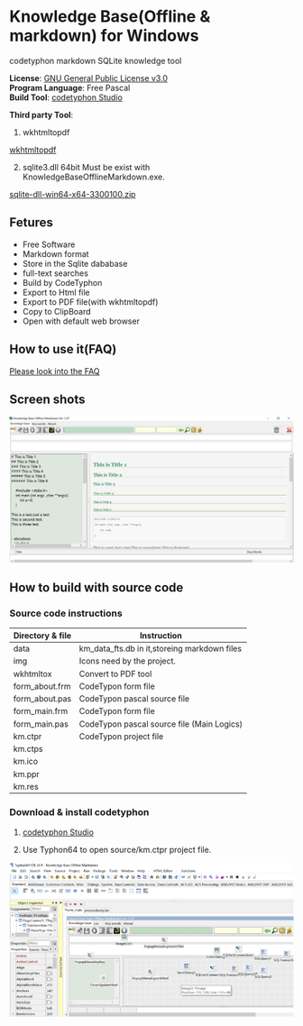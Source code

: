 
# Knowledge Base(Offline & markdown) for Windows

codetyphon markdown SQLite knowledge tool


**License**: [GNU General Public License v3.0](https://github.com/km-markdown/codetyphon_km/blob/master/LICENSE "GNU General Public License v3.0")  
**Program Language**: Free Pascal  
**Build Tool**: [codetyphon Studio](https://www.pilotlogic.com/sitejoom/index.php/projects/codetyphon-studio "codetyphon Studio")  


**Third party Tool**:   

1. wkhtmltopdf

[wkhtmltopdf](https://wkhtmltopdf.org "wkhtmltopdf")

2. sqlite3.dll 64bit Must be exist with KnowledgeBaseOfflineMarkdown.exe.

[sqlite-dll-win64-x64-3300100.zip](https://www.sqlite.org/download.html "sqlite-dll-win64-x64-3300100.zip")

## Fetures

- Free Software
- Markdown format
- Store in the Sqlite dababase
- full-text searches
- Build by CodeTyphon 
- Export to Html file
- Export to PDF file(with wkhtmltopdf)
- Copy to ClipBoard
- Open with default web browser


## How to use it(FAQ)

[Please look into the FAQ](https://github.com/km-markdown/codetyphon_km/blob/master/FAQ.md "FAQ")


## Screen shots 

![](images/baa5616eb502c755fe8a068816acf743.png)

## How to build with source code 

### Source code instructions

| Directory & file | Instruction                                  |
|------------------|----------------------------------------------|
| data             | km_data_fts.db in it,storeing markdown files |
| img              | Icons need by the project.                   |
| wkhtmltox        | Convert to PDF tool                          |
| form_about.frm   | CodeTypon form file                          |
| form_about.pas   | CodeTypon pascal source file                 |
| form_main.frm    | CodeTypon form file                          |
| form_main.pas    | CodeTypon pascal source file (Main Logics)   |
| km.ctpr          | CodeTypon project file                       |
| km.ctps          |                                              |
| km.ico           |                                              |
| km.ppr           |                                              |
| km.res           |                                              |

### Download & install codetyphon 

1. [codetyphon Studio](https://www.pilotlogic.com/sitejoom/index.php/projects/codetyphon-studio "codetyphon Studio")

2. Use Typhon64 to open source/km.ctpr project file.

![CodeTyphon Project.png](images/codeTyphon_project.png)

